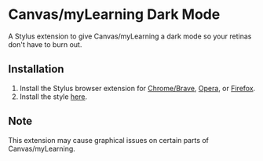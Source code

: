 # Canvas/myLearning Dark Mode
A Stylus extension to give Canvas/myLearning a dark mode so your retinas don't have to burn out.

## Installation
1. Install the Stylus browser extension for [Chrome/Brave](https://chrome.google.com/webstore/detail/stylus/clngdbkpkpeebahjckkjfobafhncgmne), [Opera](https://addons.opera.com/en-gb/extensions/details/stylus/), or [Firefox](https://addons.mozilla.org/en-US/firefox/addon/styl-us/).
2. Install the style [here](https://raw.githubusercontent.com/SoupyzInc/CanvasDarkMode/main/src/CanvasDarkMode.user.css?token=ANCSNREHKP5GKC2Z624VXOS7US6UE).

## Note
This extension may cause graphical issues on certain parts of Canvas/myLearning.
